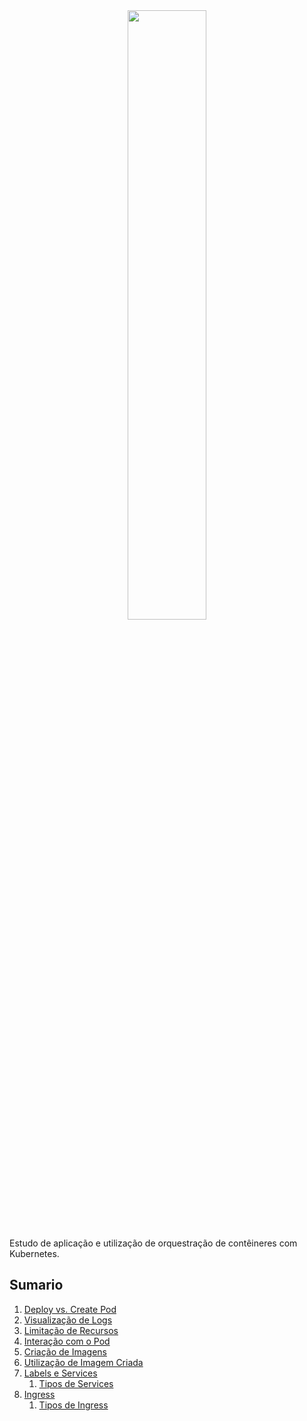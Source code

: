 <div align="center">
<img src="https://www.vectorlogo.zone/logos/kubernetes/kubernetes-ar21.svg" width=50%></img>
</div>

Estudo de aplicação e utilização de orquestração de contêineres com Kubernetes.

## Sumario

1. [Deploy vs. Create Pod](Markdown/02-Deploy-Vs-Create-Pod.md)
2. [Visualização de Logs](Markdown/03-Logs.md)
3. [Limitação de Recursos](Markdown/04-Limitacao-de-recursos.md)
4. [Interação com o Pod](Markdown/05-Interacao-Pod.md)
5. [Criação de Imagens](Markdown/06-Criacao-de-Imagens.md)
6. [Utilização de Imagem Criada](Markdown/07-Utilizando-imagem-criada.md)
7. [Labels e Services](Markdown/08-Create-Labels-Service.md)
   1. [Tipos de Services](Markdown/08.1-Tipos-de-Service.md)
8. [Ingress](Markdown/09-Ingress-NGINX.md)
   1. [Tipos de Ingress](Markdown/09.1-Tipos-de-Ingress.md)
